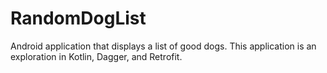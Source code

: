 # RandomDogList
Android application that displays a list of good dogs. This application is an exploration in Kotlin, Dagger, and Retrofit.
